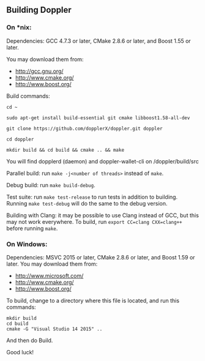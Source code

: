 ## Building Doppler

### On *nix:

Dependencies: GCC 4.7.3 or later, CMake 2.8.6 or later, and Boost 1.55 or later.

You may download them from:

- http://gcc.gnu.org/
- http://www.cmake.org/
- http://www.boost.org/


Build commands:
```
cd ~

sudo apt-get install build-essential git cmake libboost1.58-all-dev

git clone https://github.com/dopplerX/doppler.git doppler 

cd doppler 

mkdir build && cd build && cmake .. && make
```
You will find dopplerd (daemon) and doppler-wallet-cli on /doppler/build/src



Parallel build: run `make -j<number of threads>` instead of `make`.

Debug build: run `make build-debug`.

Test suite: run `make test-release` to run tests in addition to building. Running `make test-debug` will do the same to the debug version.

Building with Clang: it may be possible to use Clang instead of GCC, but this may not work everywhere. To build, run `export CC=clang CXX=clang++` before running `make`.

### On Windows:
Dependencies: MSVC 2015 or later, CMake 2.8.6 or later, and Boost 1.59 or later. You may download them from:

- http://www.microsoft.com/
- http://www.cmake.org/
- http://www.boost.org/

To build, change to a directory where this file is located, and run this commands:
```
mkdir build
cd build
cmake -G "Visual Studio 14 2015" ..
```

And then do Build.

Good luck!
